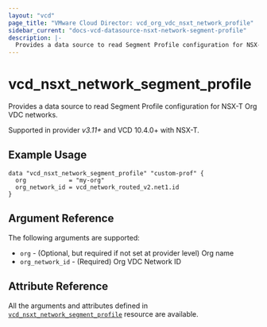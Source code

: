 ```yaml
---
layout: "vcd"
page_title: "VMware Cloud Director: vcd_org_vdc_nsxt_network_profile"
sidebar_current: "docs-vcd-datasource-nsxt-network-segment-profile"
description: |-
  Provides a data source to read Segment Profile configuration for NSX-T Org VDC networks.
---
```


# vcd\_nsxt\_network\_segment\_profile

Provides a data source to read Segment Profile configuration for NSX-T Org VDC networks.

Supported in provider *v3.11+* and VCD 10.4.0+ with NSX-T.

## Example Usage

```hcl
data "vcd_nsxt_network_segment_profile" "custom-prof" {
  org            = "my-org"
  org_network_id = vcd_network_routed_v2.net1.id
}
```

## Argument Reference

The following arguments are supported:

* `org` - (Optional, but required if not set at provider level) Org name 
* `org_network_id` - (Required) Org VDC Network ID

## Attribute Reference
 
All the arguments and attributes defined in
[`vcd_nsxt_network_segment_profile`](/providers/vmware/vcd/latest/docs/resources/nsxt_network_segment_profile)
resource are available.
